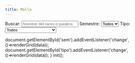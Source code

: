 ```yaml
---
title: Malla
---
```


<div class="controls">
  <label>Buscar:
    <input id="q" type="search" placeholder="Nombre del ramo o palabra clave" />
  </label>
  <label>Semestre:
    <select id="sem">
      <option value="">Todos</option>
    </select>
  </label>
  <label>Tipo:
    <select id="tipo">
      <option value="">Todos</option>
      <option>Proyectual</option>
      <option>Teoría e Investigación</option>
      <option>Comunicación y Gestión</option>
      <option>Ciencia y Tecnología</option>
      <option>Morfología</option>
      <option>Idioma / Transversal</option>
      <option>Electivo</option>
      <option>Práctica / Título</option>
    </select>
  </label>
</div>

<div id="grid" class="grid"></div>

<script>
const DATA_URL = 'data/cursos.json';
const STORAGE_KEY = 'mallaUChileEstados_v1';
const ESTADOS = ['Pendiente','En curso','Aprobado'];
const $ = (s)=>document.querySelector(s);
const norm = (s)=> (s||'').toLowerCase().normalize('NFD').replace(/\p{Diacritic}/gu,'');

function load(){ try{return JSON.parse(localStorage.getItem(STORAGE_KEY)||'{}')}catch(e){return {}}}
function save(m){ localStorage.setItem(STORAGE_KEY, JSON.stringify(m)) }
let estados = load();

async function init(){
  const res = await fetch(DATA_URL);
  const data = await res.json();
  renderSemestres(data);
  renderGrid(data);
  bind(data);
}
function renderSemestres(data){
  const sems = [...new Set(data.cursos.map(c=>c.semestre))].sort((a,b)=>a-b);
  const sel = document.getElementById('sem');
  sems.forEach(s=>{ const o=document.createElement('option'); o.value=s; o.textContent=s; sel.appendChild(o); });
}
function cardHTML(c){
  const id = c.id;
  const estado = estados[id] ?? 0;
  const badge = ESTADOS[estado];
  return `
  <label class="card state-${estado}" data-id="${id}">
    <input type="checkbox" aria-label="alternar estado" />
    <div class="card-top">
      <span class="badge">${badge}</span>
      <span class="creditos">${c.creditos ? c.creditos + ' SCT' : ''}</span>
    </div>
    <h3>${c.nombre}</h3>
    <div class="meta">
      <span class="pill">S${c.semestre}</span>
      ${c.tipo ? `<span class="pill">${c.tipo}</span>`: ''}
    </div>
    ${c.prerrequisitos && c.prerrequisitos.length ? `<div class="pre">Pre: ${c.prerrequisitos.join(', ')}</div>`:''}
  </label>`;
}
function renderGrid(data){
  const q = norm(document.getElementById('q').value);
  const sem = document.getElementById('sem').value;
  const tipo = document.getElementById('tipo').value;
  const grid = document.getElementById('grid');
  const items = data.cursos.filter(c=>{
    const okQ = !q || norm(c.nombre).includes(q);
    const okS = !sem || String(c.semestre)===String(sem);
    const okT = !tipo || c.tipo===tipo;
    return okQ && okS && okT;
  }).sort((a,b)=> a.semestre===b.semestre ? a.orden-b.orden : a.semestre-b.semestre);
  grid.innerHTML = items.map(cardHTML).join('');
  grid.querySelectorAll('.card').forEach(card=>{
    card.addEventListener('click', (ev)=>{
      ev.preventDefault();
      const id = card.getAttribute('data-id');
      const cur = estados[id] ?? 0;
      const next = (cur + 1) % 3;
      estados[id] = next; save(estados);
      card.classList.remove('state-0','state-1','state-2');
      card.classList.add('state-'+next);
      card.querySelector('.badge').textContent = ESTADOS[next];
    });
  });
}
function bind(data){
  document.getElementById('q').addEventListener('input', ()=>renderGrid(data));
  document.getElementById('sem').addEventListener('change', ()=>renderGrid(data));
  document.getElementById('tipo').addEventListener('change', ()=>renderGrid(data));
}
init();
</script>

  document.getElementById('sem').addEventListener('change', ()=>renderGrid(data));
  document.getElementById('tipo').addEventListener('change', ()=>renderGrid(data));
}
init();
</script>
